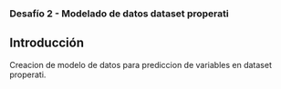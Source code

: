 ### Desafío 2 -  Modelado de datos dataset properati

## Introducción
Creacion de modelo de datos para prediccion de variables en dataset properati.

